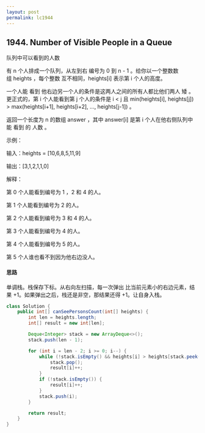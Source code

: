 ```yaml
---
layout: post
permalink: lc1944 
---
```


## 1944. Number of Visible People in a Queue

队列中可以看到的人数

有 n 个人排成一个队列，从左到右 编号为 0 到 n - 1 。给你以一个整数数组 heights ，每个整数 互不相同，heights[i] 表示第 i 个人的高度。

一个人能 看到 他右边另一个人的条件是这两人之间的所有人都比他们两人 矮 。更正式的，第 i 个人能看到第 j 个人的条件是 i < j 且 min(heights[i], heights[j]) > max(heights[i+1], heights[i+2], ..., heights[j-1]) 。

返回一个长度为 n 的数组 answer ，其中 answer[i] 是第 i 个人在他右侧队列中能 看到 的 人数 。

示例：

输入：heights = [10,6,8,5,11,9]

输出：[3,1,2,1,1,0]

解释：

第 0 个人能看到编号为 1 ，2 和 4 的人。

第 1 个人能看到编号为 2 的人。

第 2 个人能看到编号为 3 和 4 的人。

第 3 个人能看到编号为 4 的人。

第 4 个人能看到编号为 5 的人。

第 5 个人谁也看不到因为他右边没人。

#### 思路

单调栈。栈保存下标。从右向左扫描，每一次弹出 比当前元素小的右边元素，结果 +1。如果弹出之后，栈还是非空，那结果还得 +1。让自身入栈。

```java
class Solution {
    public int[] canSeePersonsCount(int[] heights) {
        int len = heights.length;
        int[] result = new int[len];

        Deque<Integer> stack = new ArrayDeque<>();
        stack.push(len - 1);

        for (int i = len - 2; i >= 0; i--) {
            while (!stack.isEmpty() && heights[i] > heights[stack.peek()]) {
                stack.pop();
                result[i]++;
            }
            if (!stack.isEmpty()) {
                result[i]++;
            }
            stack.push(i);
        }

        return result;
    }
}
```